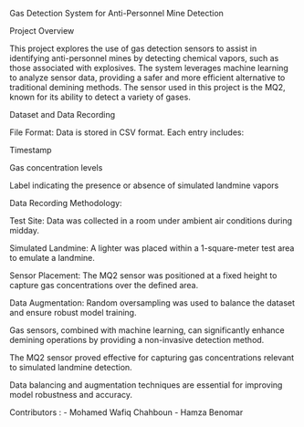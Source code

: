 Gas Detection System for Anti-Personnel Mine Detection

Project Overview

This project explores the use of gas detection sensors to assist in identifying anti-personnel mines by detecting chemical vapors, such as those associated with explosives. The system leverages machine learning to analyze sensor data, providing a safer and more efficient alternative to traditional demining methods. The sensor used in this project is the MQ2, known for its ability to detect a variety of gases.

Dataset and Data Recording

File Format: Data is stored in CSV format. Each entry includes:

Timestamp

Gas concentration levels

Label indicating the presence or absence of simulated landmine vapors

Data Recording Methodology:

Test Site: Data was collected in a room under ambient air conditions during midday.

Simulated Landmine: A lighter was placed within a 1-square-meter test area to emulate a landmine.

Sensor Placement: The MQ2 sensor was positioned at a fixed height to capture gas concentrations over the defined area.

Data Augmentation: Random oversampling was used to balance the dataset and ensure robust model training.



Gas sensors, combined with machine learning, can significantly enhance demining operations by providing a non-invasive detection method.

The MQ2 sensor proved effective for capturing gas concentrations relevant to simulated landmine detection.

Data balancing and augmentation techniques are essential for improving model robustness and accuracy.


Contributors : - Mohamed Wafiq Chahboun
               - Hamza Benomar
